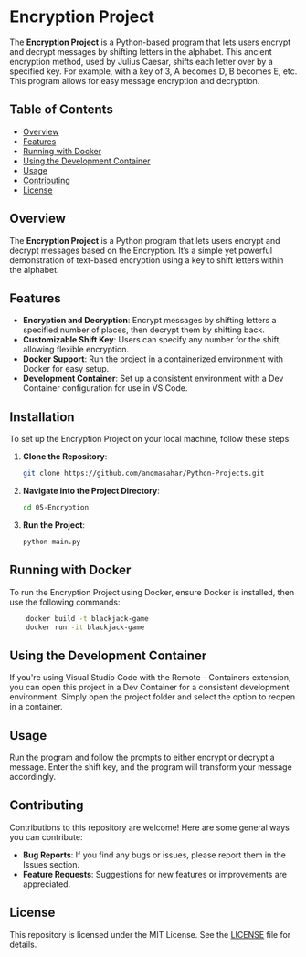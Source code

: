 # Encryption Project

The **Encryption Project** is a Python-based program that lets users encrypt and decrypt messages by shifting letters in the alphabet. This ancient encryption method, used by Julius Caesar, shifts each letter over by a specified key. For example, with a key of 3, A becomes D, B becomes E, etc. This program allows for easy message encryption and decryption.



## Table of Contents
- [Overview](#overview)
- [Features](#features)
- [Running with Docker](#running-with-docker)
- [Using the Development Container](#using-the-development-container)
- [Usage](#usage)
- [Contributing](#contributing)
- [License](#license)

## Overview
The **Encryption Project** is a Python program that lets users encrypt and decrypt messages based on the Encryption. It’s a simple yet powerful demonstration of text-based encryption using a key to shift letters within the alphabet.


## Features
- **Encryption and Decryption**: Encrypt messages by shifting letters a specified number of places, then decrypt them by shifting back.
- **Customizable Shift Key**: Users can specify any number for the shift, allowing flexible encryption.
- **Docker Support**: Run the project in a containerized environment with Docker for easy setup.
- **Development Container**: Set up a consistent environment with a Dev Container configuration for use in VS Code.

## Installation
To set up the Encryption Project on your local machine, follow these steps:
1. **Clone the Repository**:
   
    ```bash
    git clone https://github.com/anomasahar/Python-Projects.git
    ```

2. **Navigate into the Project Directory**:

    ```bash
    cd 05-Encryption
    ```

3. **Run the Project**:
    
    ```bash
    python main.py
    ```

## Running with Docker
To run the Encryption Project using Docker, ensure Docker is installed, then use the following commands:
```bash
    docker build -t blackjack-game
    docker run -it blackjack-game
```

## Using the Development Container
If you're using Visual Studio Code with the Remote - Containers extension, you can open this project in a Dev Container for a consistent development environment. Simply open the project folder and select the option to reopen in a container.


## Usage
Run the program and follow the prompts to either encrypt or decrypt a message. Enter the shift key, and the program will transform your message accordingly.


## Contributing
Contributions to this repository are welcome! Here are some general ways you can contribute:

- **Bug Reports**: If you find any bugs or issues, please report them in the Issues section.
- **Feature Requests**: Suggestions for new features or improvements are appreciated.

## License
This repository is licensed under the MIT License. See the [LICENSE](LICENSE) file for details.